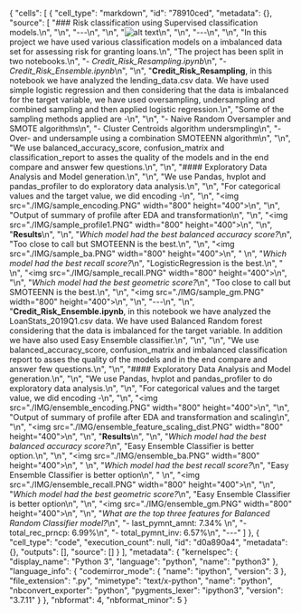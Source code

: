 {
 "cells": [
  {
   "cell_type": "markdown",
   "id": "78910ced",
   "metadata": {},
   "source": [
    "### Risk classification using Supervised classification models.\n",
    "\n",
    "---\n",
    "\n",
    "![alt text](https://github.com/RutgersCodingBootcamp/RUT-VIRT-FIN-PT-11-2021-U-C/raw/main/Homework/11-Machine-Learning/Instructions/Images/credit-risk.jpg)\n",
    "\n",
    "---\n",
    "\n",
    "In this project we have used various classification models on a imbalanced data set for assessing risk for granting loans.\n",
    "The project has been split in two notebooks.\n",
    "- *Credit_Risk_Resampling.ipynb*\n",
    "- *Credit_Risk_Ensemble.ipynb*\n",
    "\n",
    "**Credit_Risk_Resampling**, in this notebook we have analyzed the lending_data.csv data. We have used simple logistic regression and then considering that the data is imbalanced for the target variable, we have used oversampling, undersampling and combined sampling and then applied logistic regression.\n",
    "Some of the sampling methods applied are -\n",
    "\n",
    "- Naive Random Oversampler and SMOTE algorithms\n",
    "- Cluster Centroids algorithm undersmpling\n",
    "- Over- and undersample using a combination SMOTEENN algorithm\n",
    "\n",
    "We use balanced_accuracy_score, confusion_matrix and classification_report to asses the quality of the models and in the end compare and answer few questions.\n",
    "\n",
    "#### Exploratory Data Analysis and Model generation.\n",
    "\n",
    "We use Pandas, hvplot and pandas_profiler to do exploratory data analysis.\n",
    "\n",
    "For categorical values and the target value, we did encoding -\n",
    "\n",
    "<img src=\"./IMG/sample_encoding.PNG\" width=\"800\" height=\"400\">\n",
    "\n",
    "Output of summary of profile after EDA and transformation\n",
    "\n",
    "<img src=\"./IMG/sample_profile1.PNG\" width=\"800\" height=\"400\">\n",
    "\n",
    "**Results**\n",
    "\n",
    "*Which model had the best balanced accuracy score?*\n",
    "Too close to call but SMOTEENN is the best.\n",
    "\n",
    "<img src=\"./IMG/sample_ba.PNG\" width=\"800\" height=\"400\">\n",
    "     \n",
    "*Which model had the best recall score?*\n",
    "LogisticRegression is the best.\n",
    "     \n",
    "<img src=\"./IMG/sample_recall.PNG\" width=\"800\" height=\"400\">\n",
    "\n",
    "*Which model had the best geometric score?*\n",
    "Too close to call but SMOTEENN is the best.\n",
    "\n",
    "<img src=\"./IMG/sample_gm.PNG\" width=\"800\" height=\"400\">\n",
    "\n",
    "---\n",
    "\n",
    "**Credit_Risk_Ensemble.ipynb**, in this notebook we have analyzed the LoanStats_2019Q1.csv data. We have used Balanced Random forest considering that the data is imbalanced for the target variable. In addition we have also used Easy Ensemble classifier.\n",
    "\n",
    "\n",
    "We use balanced_accuracy_score, confusion_matrix and imbalanced classification report to asses the quality of the models and in the end compare and answer few questions.\n",
    "\n",
    "#### Exploratory Data Analysis and Model generation.\n",
    "\n",
    "We use Pandas, hvplot and pandas_profiler to do exploratory data analysis.\n",
    "\n",
    "For categorical values and the target value, we did encoding -\n",
    "\n",
    "<img src=\"./IMG/ensemble_encoding.PNG\" width=\"800\" height=\"400\">\n",
    "\n",
    "Output of summary of profile after EDA and transformation and scaling\n",
    "\n",
    "<img src=\"./IMG/ensemble_feature_scaling_dist.PNG\" width=\"800\" height=\"400\">\n",
    "\n",
    "**Results**\n",
    "\n",
    "*Which model had the best balanced accuracy score?*\n",
    "Easy Ensemble Classifier is better option.\n",
    "\n",
    "<img src=\"./IMG/ensemble_ba.PNG\" width=\"800\" height=\"400\">\n",
    "     \n",
    "*Which model had the best recall score?*\n",
    "Easy Ensemble Classifier is better option\n",
    "     \n",
    "<img src=\"./IMG/ensemble_recall.PNG\" width=\"800\" height=\"400\">\n",
    "\n",
    "*Which model had the best geometric score?*\n",
    "Easy Ensemble Classifier is better option\n",
    "\n",
    "<img src=\"./IMG/ensemble_gm.PNG\" width=\"800\" height=\"400\">\n",
    "\n",
    "*What are the top three features for Balanced Random Classifier model?*\n",
    "- last_pymnt_amnt: 7.34% \n",
    "- total_rec_prncp: 6.99%\n",
    "- total_pymnt_inv: 6.57%\n",
    "---"
   ]
  },
  {
   "cell_type": "code",
   "execution_count": null,
   "id": "d0a890a4",
   "metadata": {},
   "outputs": [],
   "source": []
  }
 ],
 "metadata": {
  "kernelspec": {
   "display_name": "Python 3",
   "language": "python",
   "name": "python3"
  },
  "language_info": {
   "codemirror_mode": {
    "name": "ipython",
    "version": 3
   },
   "file_extension": ".py",
   "mimetype": "text/x-python",
   "name": "python",
   "nbconvert_exporter": "python",
   "pygments_lexer": "ipython3",
   "version": "3.7.11"
  }
 },
 "nbformat": 4,
 "nbformat_minor": 5
}
